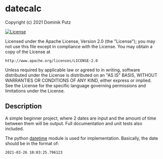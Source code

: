 # datecalc

Copyright (c) 2021 Dominik Putz

[![License](https://img.shields.io/badge/License-Apache%202.0-blue.svg)](https://opensource.org/licenses/Apache-2.0)

Licensed under the Apache License, Version 2.0 (the "License");
you may not use this file except in compliance with the License.
You may obtain a copy of the License at

    http://www.apache.org/licenses/LICENSE-2.0

Unless required by applicable law or agreed to in writing, software
distributed under the License is distributed on an "AS IS" BASIS,
WITHOUT WARRANTIES OR CONDITIONS OF ANY KIND, either express or implied.
See the License for the specific language governing permissions and
limitations under the License.

## Description
A simple beginner project, where 2 dates are input and the amount of time between them will be output.
Full documentation and unit tests also included.

The python [datetime](https://www.w3schools.com/python/python_datetime.asp) module is used for implementation.
Basically, the date should be in the format of:

    2021-03-26 10:03:25.796123
